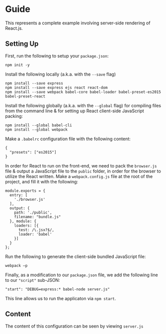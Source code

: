 # Guide

This represents a complete example involving server-side rendering of React.js.

## Setting Up

First, run the following to setup your `package.json`:

```
npm init -y
```

Install the following locally (a.k.a. with the `--save` flag)

```
npm install --save express
npm install --save express ejs react react-dom
npm install --save webpack babel-core babel-loader babel-preset-es2015 babel-preset-react
```

Install the following globally (a.k.a. with the `--global` flag) for compiling files from the command line & for setting up React client-side JavaScript packing:

```
npm install --global babel-cli
npm install --global webpack 
```

Make a `.babelrc` configuration file with the following content:

```
{
  "presets": ["es2015"]
}
```

In order for React to run on the front-end, we need to pack the `browser.js` file & output a JavaScript file to the `public` folder, in order for the browser to utilize the React written.  Make a `webpack.config.js` file at the root of the project, and fill it with the following:

```
module.exports = {
  entry: [
    './browser.js'
  ],
  output: {
    path: './public',
    filename: "bundle.js"
  }, module: {
    loaders: [{
      test: /\.jsx?$/,
      loader: 'babel'
    }]
  }
};
```

Run the following to generate the client-side bundled JavaScript file:

```
webpack –p
```

Finally, as a modification to our `package.json` file, we add the following line to our `"script"` sub-JSON:

```
"start": "DEBUG=express:* babel-node server.js"
```

This line allows us to run the applicaton via `npm start`.

## Content

The content of this configuration can be seen by viewing `server.js`
